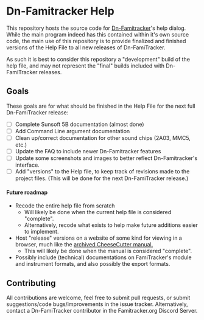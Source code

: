 # Dn-Famitracker Help

This repository hosts the source code for [Dn-Famitracker](https://github.com/Gumball2415/Dn-FamiTracker)'s help dialog. While the main program indeed has this contained within it's own source code, the main use of this repository is to provide finalized and finished versions of the Help File to all new releases of Dn-FamiTracker. 

As such it is best to consider this repository a "development" build of the help file, and may not represent the "final" builds included with Dn-FamiTracker releases.

## Goals

These goals are for what should be finished in the Help File for the next full Dn-FamiTracker release:

- [ ] Complete Sunsoft 5B documentation (almost done)
- [ ] Add Command Line argument documentation
- [ ] Clean up/correct documentation for other sound chips (2A03, MMC5, etc.)
- [ ] Update the FAQ to include newer Dn-Famitracker features
- [ ] Update some screenshots and images to better reflect Dn-Famitracker's interface.
- [ ] Add "versions" to the Help file, to keep track of revisions made to the project files. (This will be done for the next Dn-FamiTracker release.)

#### Future roadmap

- Recode the entire help file from scratch
  - Will likely be done when the current help file is considered "complete".
  - Alternatively, recode what exists to help make future additions easier to implement.
- Host "release" versions on a website of some kind for viewing in a browser, much like the [archived CheeseCutter manual.](https://carol6502.neocities.org/c6_ccutter_guide.html)
  - This will likely be done when the manual is considered "complete".
- Possibly include (technical) documentations on FamiTracker's module and instrument formats, and also possibly the export formats.

## Contributing

All contributions are welcome, feel free to submit pull requests, or submit suggestions/code bugs/improvements in the issue tracker. Alternatively, contact a Dn-FamiTracker contributor in the Famitracker.org Discord Server.